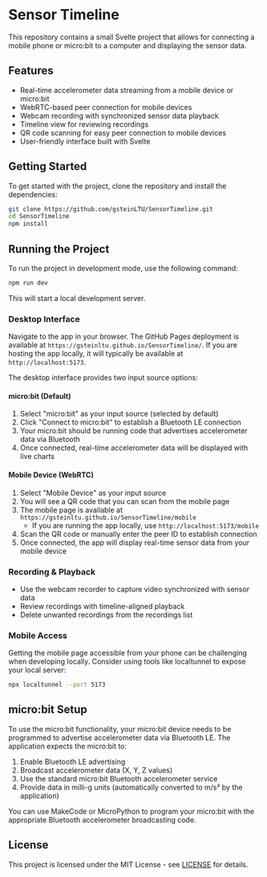 # Sensor Timeline
This repository contains a small Svelte project that allows for connecting a mobile phone or micro:bit to a computer and displaying the sensor data.

## Features
- Real-time accelerometer data streaming from a mobile device or micro:bit
- WebRTC-based peer connection for mobile devices
- Webcam recording with synchronized sensor data playback
- Timeline view for reviewing recordings
- QR code scanning for easy peer connection to mobile devices
- User-friendly interface built with Svelte

## Getting Started
To get started with the project, clone the repository and install the dependencies:

```bash
git clone https://github.com/gsteinLTU/SensorTimeline.git
cd SensorTimeline
npm install
```

## Running the Project
To run the project in development mode, use the following command:

```bash
npm run dev
```

This will start a local development server.

### Desktop Interface
Navigate to the app in your browser. 
The GitHub Pages deployment is available at `https://gsteinltu.github.io/SensorTimeline/`.
If you are hosting the app locally, it will typically be available at `http://localhost:5173`.

The desktop interface provides two input source options:

#### micro:bit (Default)
1. Select "micro:bit" as your input source (selected by default)
2. Click "Connect to micro:bit" to establish a Bluetooth LE connection
3. Your micro:bit should be running code that advertises accelerometer data via Bluetooth
4. Once connected, real-time accelerometer data will be displayed with live charts

#### Mobile Device (WebRTC)
1. Select "Mobile Device" as your input source
2. You will see a QR code that you can scan from the mobile page
3. The mobile page is available at `https://gsteinltu.github.io/SensorTimeline/mobile`
   - If you are running the app locally, use `http://localhost:5173/mobile`
4. Scan the QR code or manually enter the peer ID to establish connection
5. Once connected, the app will display real-time sensor data from your mobile device

### Recording & Playback
- Use the webcam recorder to capture video synchronized with sensor data
- Review recordings with timeline-aligned playback
- Delete unwanted recordings from the recordings list

### Mobile Access
Getting the mobile page accessible from your phone can be challenging when developing locally. Consider using tools like localtunnel to expose your local server:

```bash
npx localtunnel --port 5173
```

## micro:bit Setup

To use the micro:bit functionality, your micro:bit device needs to be programmed to advertise accelerometer data via Bluetooth LE. The application expects the micro:bit to:

1. Enable Bluetooth LE advertising
2. Broadcast accelerometer data (X, Y, Z values) 
3. Use the standard micro:bit Bluetooth accelerometer service
4. Provide data in milli-g units (automatically converted to m/s² by the application)

You can use MakeCode or MicroPython to program your micro:bit with the appropriate Bluetooth accelerometer broadcasting code.

## License
This project is licensed under the MIT License - see [LICENSE](LICENSE) for details.